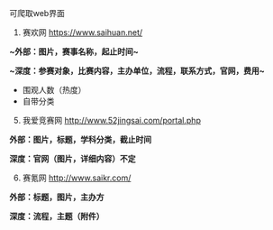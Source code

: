 可爬取web界面

1. 赛欢网   https://www.saihuan.net/

**~外部：图片，赛事名称，起止时间~**

**~深度：参赛对象，比赛内容，主办单位，流程，联系方式，官网，费用~**

+ 围观人数（热度）
+ 自带分类

5. 我爱竞赛网 http://www.52jingsai.com/portal.php

**外部：图片，标题，学科分类，截止时间**

**深度：官网（图片，详细内容）不定**

6. 赛氪网 http://www.saikr.com/

**外部：标题，图片，主办方**

**深度：流程，主题（附件）**